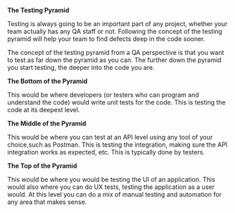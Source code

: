 **The Testing Pyramid**

Testing is always going to be an important part of any project, whether your team actually has any QA staff or not. Following the concept of the testing pyramid will help your team to find defects deep in the code sooner.

The concept of the testing pyramid from a QA perspective is that you want to test as far down the pyramid as you can.  The further down the pyramid you start testing, the deeper into the code you are.

**The Bottom of the Pyramid**

This would be where developers (or testers who can program and understand the code) would write unit tests for the code. This is testing the code at its deepest level.

**The Middle of the Pyramid**

This would be where you can test at an API level using any tool of your choice,such as Postman. This is testing the integration, making sure the API integration works as expected, etc. This is typically done by testers.

**The Top of the Pyramid**

This would be where you would be testing the UI of an application. This would also where you can do UX tests, testing the application as a user would. At this level you can do a mix of manual testing and automation for any area that makes sense.